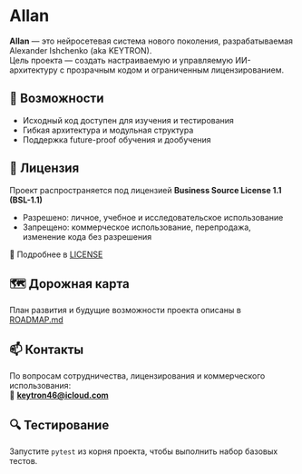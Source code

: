 

# Allan

**Allan** — это нейросетевая система нового поколения, разрабатываемая Alexander Ishchenko (aka KEYTRON).  
Цель проекта — создать настраиваемую и управляемую ИИ-архитектуру с прозрачным кодом и ограниченным лицензированием.

## 🚀 Возможности

- Исходный код доступен для изучения и тестирования
- Гибкая архитектура и модульная структура
- Поддержка future-proof обучения и дообучения

## 📜 Лицензия

Проект распространяется под лицензией **Business Source License 1.1 (BSL-1.1)**  
- Разрешено: личное, учебное и исследовательское использование  
- Запрещено: коммерческое использование, перепродажа, изменение кода без разрешения  


🔗 Подробнее в [LICENSE](./LICENSE)

## 🗺 Дорожная карта

План развития и будущие возможности проекта описаны в [ROADMAP.md](./ROADMAP.md)

## 📫 Контакты

По вопросам сотрудничества, лицензирования и коммерческого использования:  
📧 **keytron46@icloud.com**
## 🔍 Тестирование

Запустите `pytest` из корня проекта, чтобы выполнить набор базовых тестов.
